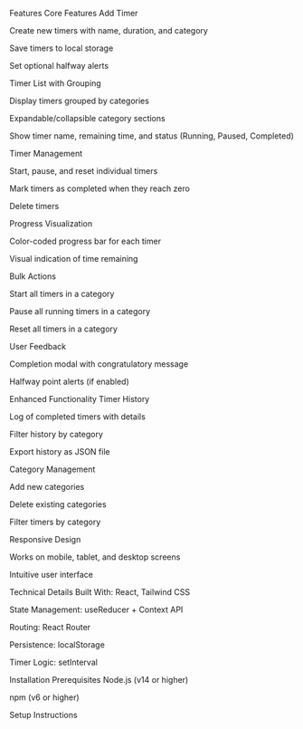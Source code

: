 Features
Core Features
Add Timer

Create new timers with name, duration, and category

Save timers to local storage

Set optional halfway alerts

Timer List with Grouping

Display timers grouped by categories

Expandable/collapsible category sections

Show timer name, remaining time, and status (Running, Paused, Completed)

Timer Management

Start, pause, and reset individual timers

Mark timers as completed when they reach zero

Delete timers

Progress Visualization

Color-coded progress bar for each timer

Visual indication of time remaining

Bulk Actions

Start all timers in a category

Pause all running timers in a category

Reset all timers in a category

User Feedback

Completion modal with congratulatory message

Halfway point alerts (if enabled)

Enhanced Functionality
Timer History

Log of completed timers with details

Filter history by category

Export history as JSON file

Category Management

Add new categories

Delete existing categories

Filter timers by category

Responsive Design

Works on mobile, tablet, and desktop screens

Intuitive user interface

Technical Details
Built With: React, Tailwind CSS

State Management: useReducer + Context API

Routing: React Router

Persistence: localStorage

Timer Logic: setInterval

Installation
Prerequisites
Node.js (v14 or higher)

npm (v6 or higher)

Setup Instructions